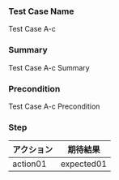 ### Test Case Name
Test Case A-c

### Summary
Test Case A-c Summary

### Precondition
Test Case A-c Precondition

### Step
| アクション | 期待結果   |
| ---------- | ---------- |
| action01   | expected01 |
